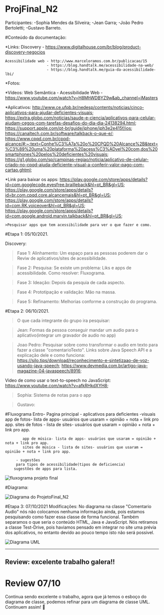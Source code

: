 # ProjFinal_N2

Participantes: 
-Sophia Mendes da Silveira;
-Jean Garra;
-João Pedro Bertoletti;
-Gustavo Barreto.

#Conteúdo da documentação:

  *Links:
    Discovery - https://www.digitalhouse.com/br/blog/product-discovery-negocios
    
    Acessibilidade web - http://www.marceloramos.com.br/publicacao/15
                       - https://blog.handtalk.me/acessibilidade-na-web/
                       - https://blog.handtalk.me/guia-da-acessibilidade-lbi/
    
  *Fotos:
  
  *Vídeos:
    Web Semântica - Acessibilidade Web - https://www.youtube.com/watch?v=H8MhWDBYZ9w&ab_channel=iMasters
    
  *Aplicativos:
  http://www.ce.ufpb.br/nedesp/contents/noticias/cinco-aplicativos-para-ajudar-deficientes-visuais;
  https://extra.globo.com/noticias/saude-e-ciencia/aplicativos-para-celular-ajudam-cegos-com-tarefas-desafios-do-dia-dia-24138294.html;
  https://support.apple.com/pt-br/guide/iphone/iph3e2e415f/ios;
  https://canaltech.com.br/software/talkback-o-que-e/;
  https://www.cpqd.com.br/cpqd-alcance/#:~:text=Conhe%C3%A7a%20o%20CPQD%20Alcance%2B&text=%C3%89%20uma%20plataforma%20acess%C3%ADvel%20com,dos%20smartphones%20pelos%20deficientes%20visuais;
  https://g1.globo.com/sp/campinas-regiao/noticia/aplicativo-de-celular-criado-no-cpqd-ajuda-deficiente-visual-a-conferir-valor-pago-com-cartao.ghtml;
  
  *Link para baixar os apps:
  https://play.google.com/store/apps/details?id=com.googlecode.eyesfree.brailleback&hl=pt_BR&gl=US;
  https://play.google.com/store/apps/details?id=br.com.cpqd.core.alcancemais&hl=pt_BR&gl=US;
  https://play.google.com/store/apps/details?id=com.RK.voiceover&hl=pt_BR&gl=US;
  https://play.google.com/store/apps/details?id=com.google.android.marvin.talkback&hl=pt_BR&gl=US;
  
    >Pesquisar apps que tem acessibilidade para ver o que fazer e como.

#Etapa 1: 05/10/2021.

  Discovery:
  >Fase 1: Alinhamento: Um espaço para as pessoas poderem dar o Reviw de aplicativos/sites de acessibilidade.
  
  >Fase 2: Pesquisa: Se existe um problema: Liks e apps de acessibilidade.
                     Como resolver: Fluxograma.
                    
  >Fase 3: Ideação: Depois da pesquia de cada aspecto.
  
  >Fase 4: Prototipação e validação: Mão na massa.
  
  >Fase 5: Refinamento: Melhorias conforme a construção do programa.
 
 #Etapa 2: 06/10/2021.
 
 >O que cada integrante do grupo ira pesquisar:

 >Jean:
  Formas da pessoa conseguir mandar um audio para o aplicativo(integrar um gravador de audio no app)
  

 >Joao Pedro:
  Pesquisar sobre como transformar o audio em texto para fazer a classe "comentarioTexto".
  Links sobre Java Speech API e a explicação dele e como funciona:
  https://silo.tips/download/reconhecimento-e-sintetizaao-de-voz-usando-java-speech;
  https://www.devmedia.com.br/artigo-java-magazine-04-javaspeech/8916;
  
  Video de como usar o text-to-speech no JavaScript:
  https://www.youtube.com/watch?v=afkRHkdXYH8;
  
  

 >Sophia:
  Sistema de notas para o app

 >Gustavo:
  
  
  #Fluxograma
   Entro- Pagina principal - aplicativos para deficientes 
           -visuais
             app de fotos- lista de apps- usuários que usaram = opinião + nota + link pro app.
             sites de fotos - lista de sites- usuários que usaram = opinião + nota + link pro app.
                                                               
            app de música- lista de apps- usuários que usaram = opinião + nota + link pro app.
            sites de música - lista de sites- usuários que usaram = opinião + nota + link pro app.
                                                                          
         - sugestões
         para tipos de acessibilidade(tipos de deficiencia)
        sugestões de apps para lista.
                                                               
                                                               
                                                               
 ![fluxograma projeto final](https://user-images.githubusercontent.com/89792528/136303716-06ef741b-dacc-4677-8036-c172c337a4e8.jpeg)
 
 
 
 
 #Diagrama:
 
 ![Diagrama do ProjetoFinal_N2](https://user-images.githubusercontent.com/89792528/136304995-042bfe1c-9357-4257-81ed-f2d7075ed8fc.jpeg)

     
     
#Etapa 3: 07/10/2021
Modificações:
No diagrama na classe "Comentario Audio" nós não colocamos nenhuma informação ainda, pois estamos pesquisando como fazer essa classe de forma funcional.
Também separamos o que seria o conteúdo HTML, Java e JavaScript.
Nós retiramos a classe Test-Drive, pois haviamos pensado em integrar no site uma prévia dos aplicativos, no entanto devido ao pouco tempo isto não será possivel.

![Diagrama UML](https://user-images.githubusercontent.com/89792528/136479356-cb5ffb46-20d5-4962-8f79-87ec263eb5d7.JPG)



-------------------------------------------
Review: excelente trabalho galera!! 
--------------------------------------------
# Review 07/10
Continua sendo excelente o trabalho, agora que já temos o esboço do diagrama de classe, podemos refinar para um diagrama de classe UML.
Continuem assim!  :star_struck:

